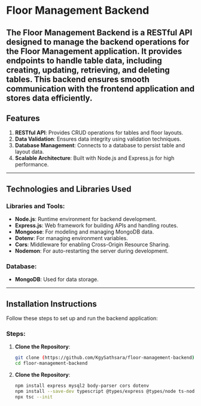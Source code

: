 # Floor Management Backend

The **Floor Management Backend** is a RESTful API designed to manage the backend operations for the Floor Management application. It provides endpoints to handle table data, including creating, updating, retrieving, and deleting tables. This backend ensures smooth communication with the frontend application and stores data efficiently.
---

## Features
1. **RESTful API**: Provides CRUD operations for tables and floor layouts.
2. **Data Validation**: Ensures data integrity using validation techniques.
3. **Database Management**: Connects to a database to persist table and layout data.
4. **Scalable Architecture**: Built with Node.js and Express.js for high performance.
---

## Technologies and Libraries Used

### **Libraries and Tools**:
- **Node.js**: Runtime environment for backend development.
- **Express.js**: Web framework for building APIs and handling routes.
- **Mongoose**: For modeling and managing MongoDB data.
- **Dotenv**: For managing environment variables.
- **Cors**: Middleware for enabling Cross-Origin Resource Sharing.
- **Nodemon**: For auto-restarting the server during development.

### **Database**:
- **MongoDB**: Used for data storage.
---

## Installation Instructions

Follow these steps to set up and run the backend application:

### Steps:
1. **Clone the Repository**:
   ```bash
   git clone (https://github.com/KgySathsara/floor-management-backend)
   cd floor-management-backend
2. **Clone the Repository**:
   ```bash
   npm install express mysql2 body-parser cors dotenv
   npm install --save-dev typescript @types/express @types/node ts-node
   npx tsc --init
   
